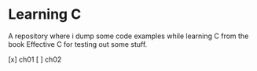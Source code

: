# Learning C

A repository where i dump some code examples while learning C from the book Effective C for testing out some stuff.

[x] ch01
[ ] ch02
